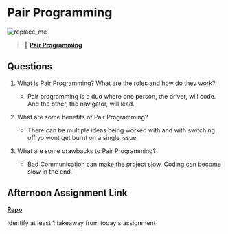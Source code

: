 # Pair Programming

![replace_me](https://codeworks.blob.core.windows.net/public/assets/img/illustrations/placeholder.svg)

> **📖 [Pair Programming](https://codeworksacademy.com/fs-student-guide/resources/wk7/01-Pair-Programming)**

## Questions

1. What is Pair Programming? What are the roles and how do they work?
    - Pair programming is a duo where one person, the driver, will code. And the other, the navigator, will lead. 

2. What are some benefits of Pair Programming?
    - There can be multiple ideas being worked with and with switching off yo wont get burnt on a single issue. 

3. What are some drawbacks to Pair Programming?
    - Bad Communication can make the project slow, Coding can become slow in the end.

## Afternoon Assignment Link

**[Repo](https://github.com/ThomF/<ASSIGNMENT_REPO>)**

Identify at least 1 takeaway from today's assignment

